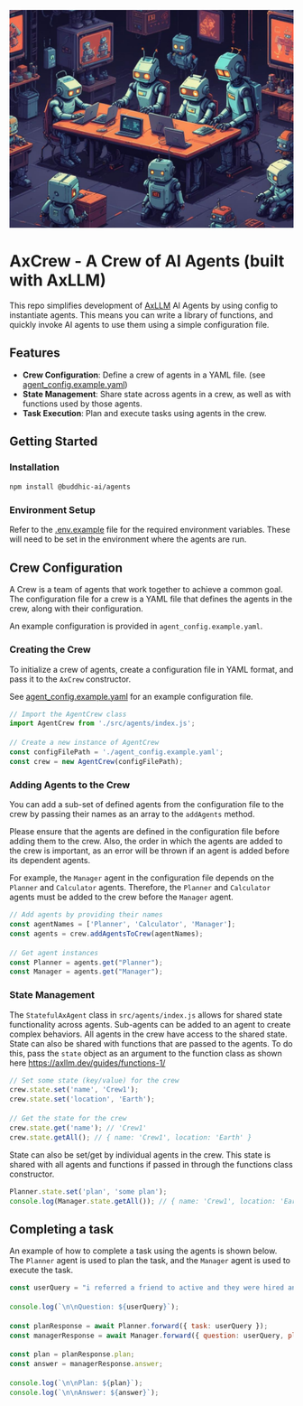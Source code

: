 ![image](axcrew.png)

# AxCrew - A Crew of AI Agents (built with AxLLM)

This repo simplifies development of [AxLLM](https://axllm.dev) AI Agents by using config to instantiate agents. This means you can write a library of functions, and quickly invoke AI agents to use them using a simple configuration file.

## Features
- **Crew Configuration**: Define a crew of agents in a YAML file. (see [agent_config.example.yaml](agent_config.example.yaml))
- **State Management**: Share state across agents in a crew, as well as with functions used by those agents.
- **Task Execution**: Plan and execute tasks using agents in the crew.

## Getting Started

### Installation
```bash
npm install @buddhic-ai/agents
```

### Environment Setup
Refer to the [.env.example](.env.example) file for the required environment variables. These will need to be set in the environment where the agents are run.

## Crew Configuration
A Crew is a team of agents that work together to achieve a common goal. The configuration file for a crew is a YAML file that defines the agents in the crew, along with their configuration.

An example configuration is provided in `agent_config.example.yaml`. 

### Creating the Crew
To initialize a crew of agents, create a configuration file in YAML format, and pass it to the `AxCrew` constructor.

See [agent_config.example.yaml](agent_config.example.yaml) for an example configuration file.

```javascript
// Import the AgentCrew class
import AgentCrew from './src/agents/index.js';

// Create a new instance of AgentCrew
const configFilePath = './agent_config.example.yaml';
const crew = new AgentCrew(configFilePath);
```

### Adding Agents to the Crew
You can add a sub-set of defined agents from the configuration file to the crew by passing their names as an array to the `addAgents` method.

Please ensure that the agents are defined in the configuration file before adding them to the crew. Also, the order in which the agents are added to the crew is important, as an error will be thrown if an agent is added before its dependent agents.

For example, the `Manager` agent in the configuration file depends on the `Planner` and `Calculator` agents. Therefore, the `Planner` and `Calculator` agents must be added to the crew before the `Manager` agent.

```javascript
// Add agents by providing their names
const agentNames = ['Planner', 'Calculator', 'Manager'];
const agents = crew.addAgentsToCrew(agentNames);

// Get agent instances
const Planner = agents.get("Planner");
const Manager = agents.get("Manager");
```

### State Management

The `StatefulAxAgent` class in `src/agents/index.js` allows for shared state functionality across agents. Sub-agents can be added to an agent to create complex behaviors. All agents in the crew have access to the shared state. State can also be shared with functions that are passed to the agents. To do this, pass the `state` object as an argument to the function class as shown here https://axllm.dev/guides/functions-1/


```javascript
// Set some state (key/value) for the crew
crew.state.set('name', 'Crew1');
crew.state.set('location', 'Earth');

// Get the state for the crew
crew.state.get('name'); // 'Crew1'
crew.state.getAll(); // { name: 'Crew1', location: 'Earth' }
``` 

State can also be set/get by individual agents in the crew. This state is shared with all agents and functions if passed in through the functions class constructor.

```javascript
Planner.state.set('plan', 'some plan'); 
console.log(Manager.state.getAll()); // { name: 'Crew1', location: 'Earth', plan: 'some plan' }
```

## Completing a task

An example of how to complete a task using the agents is shown below. The `Planner` agent is used to plan the task, and the `Manager` agent is used to execute the task.

```javascript
const userQuery = "i referred a friend to active and they were hired and started work on 1st july. But i did not receive my referral bonus. what amount should i have received?";

console.log(`\n\nQuestion: ${userQuery}`);

const planResponse = await Planner.forward({ task: userQuery });
const managerResponse = await Manager.forward({ question: userQuery, plan: planResponse.plan });

const plan = planResponse.plan;
const answer = managerResponse.answer;

console.log(`\n\nPlan: ${plan}`);
console.log(`\n\nAnswer: ${answer}`);
```
